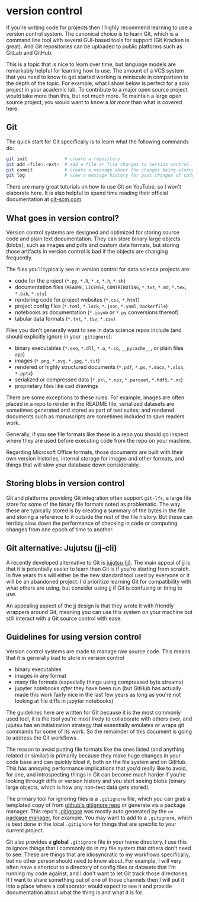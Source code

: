# version control

If you're writing code for projects then I highly recommend learning to use a
version control system. The canonical choice is to learn Git, which is a command
line tool with several GUI-based tools for support (Git Kracken is great). And
Git repositories can be uploaded to public platforms such as GitLab and GitHub.

This is a topic that is nice to learn over time, but language models are
remarkably helpful for learning how to use. The amount of a VCS system that you
need to know to get started working is miniscule in comparison to the depth of
the topic. For example, what I show below is perfect for a solo project in your
academic lab. To contribute to a major open source project would take more than
this, but not much more. To maintain a large open source project, you would want
to know a _lot more_ than what is covered here.

## Git

The quick start for Git specifically is to learn what the following commands do:

```bash
git init              # create a repository
git add <file>.<ext>  # add a file or file changes to version control
git commit            # create a message about the changes being stored
git log               # view a message history for past changes of code
```

There are many great tutorials on how to use Git on YouTube, so I won't
elaborate here. It is also helpful to spend time reading their official
documentation at [git-scm.com](https://git-scm.com/).

## What goes in version control?

Version control systems are designed and optimized for storing source code and
plain text documentation. They can store binary large objects (blobs), such as
images and pdfs and custom data formats, but storing those artifacts in version
control is bad if the objects are changing frequently.

The files you'll typically see in version control for data science projects are:

- code for the project (`*.py`, `*.R`, `*.c`, `*.h`, `*.sh`)
- documentation files (`README`, `LICENSE`, `CONTRIBUTING`, `*.txt`, `*.md`, `*.tex`, `*.bib`, `*.sty`)
- rendering code for project websites (`*.css`, `*.html`)
- project config files (`*.toml`, `*.lock`, `*.json`, `*.yaml`, `Dockerfile`)
- notebooks as documentation (`*.ipynb` or `*.py` conversions thereof)
- tabular data formats (`*.txt`, `*.tsv`, `*.csv`)

Files you don't generally want to see in data science repos include (and should
explicitly ignore in your `.gitignore`):

- binary executables (`*.exe`, `*.dll`, `*.o`, `*.so`, `__pycache__`, or plain files `app`)
- images (`*.png`, `*.svg`, `*.jpg`, `*.tif`)
- rendered or highly structured documents (`*.pdf`, `*.ps`, `*.docx`, `*.xlsx`, `*.pptx`)
- serialized or compressed data (`*.pkl`, `*.npz`, `*.parquet`, `*.hdf5`, `*.nc`)
- proprietary files like cad drawings

There are some exceptions to these rules. For example, images are often placed
in a repo to render in the README file; serialized datasets are sometimes
generated and stored as part of test suites; and rendered documents such as
manuscripts are sometimes included to save readers work.

Generally, if you see file formats like these in a repo you should go inspect
where they are used before executing code from the repo on your machine.

Regarding Microsoft Office formats, those documents are built with their own
version histories, internal storage for images and other formats, and things
that will slow your database down considerably.

## Storing blobs in version control

Git and platforms providing Git integration often support `git-lfs`, a large
file store for some of the binary file formats noted as problematic. The way
these are typically stored is by creating a summary of the bytes in the file and
storing a reference to it outside the rest of the file history. But these can
terribly slow down the performance of checking in code or computing changes from
one epoch of time to another.

## Git alternative: Jujutsu (jj-cli)

A recently developed alternative to Git is [jujutsu (jj)](https://jj-vcs.github.io/jj/latest/).
The main appeal of jj is that it is potentially easier to learn than Git is if
you're starting from scratch. In five years this will either be the new standard
tool used by everyone or it will be an abandoned project. I'd prioritize
learning Git for compatibility with what others are using, but consider using jj
if Git is confusing or tiring to use.

An appealing aspect of the jj design is that they wrote it with friendly
wrappers around Git, meaning you can use this system on your machine but still
interact with a Git source control with ease.

## Guidelines for using version control

Version control systems are made to manage raw source code. This means that it
is generally bad to store in version control

- binary executables
- images in any format
- many file formats (especially things using compressed byte streams)
- jupyter notebooks _after_ they have been run (but GitHub has actually made
  this work fairly nice in the last few years as long as you're not looking at
  file diffs in jupyter notebooks)

The guidelines here are written for Git because it is the most commonly used
tool, it is the tool you're most likely to collaborate with others over, and
jujutsu has an initialization strategy that essentially emulates or wraps git
commands for some of its work. So the remainder of this document is going to
address the Git workflows.

The reason to avoid putting file formats like the ones listed (and anything
related or similar) is primarily because they make huge changes in your code
base and can quickly bloat it, both on the file system and on GitHub. This has
annoying performance implications that you'd really like to avoid, for one, and
introspecting things in Git can become much harder if you're looking through
diffs or version history and you start seeing blobs (binary large objects, which
is how any non-text data gets stored).

The primary tool for ignoring files is a `.gitignore` file, which you can grab a
templated copy of from [github's gitignore
repo](https://github.com/github/gitignore) or generate via a package manager.
This repo's [.gitignore](#../.gitignore) was mostly auto generated by the `uv`
[package manager](#./package-managers.md), for example. You may want to add to a
`.gitignore`, which is best done in the local `.gitignore` for things that are
specific to your current project.

Git also provides a **global** `.gitignore` file in your home directory. I use
this to ignore things that I commonly do in my file system that others don't
need to see. These are things that are idiosyncratic to my workflows
specifically, but no other person should need to know about. For example, I will
very often have a shortcut to a directory of config files or datasets that I'm
running my code against, and I don't want to let Git track those directories. If
I want to share something out of one of those channels then I will put it into a
place where a collaborator would expect to see it and provide documentation
about what the thing is and what it is for.
